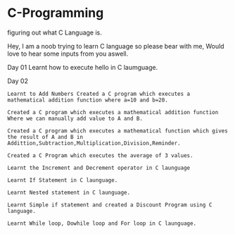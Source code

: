 # C-Programming
figuring out what C Language is.

Hey,
I am a noob trying to learn C language so please bear with me, Would love to hear some inputs from you aswell.

Day 01
    Learnt how to execute hello in C laumguage.

Day 02
    
    Learnt to Add Numbers Created a C program which executes a mathematical addition function where a=10 and b=20.
    
    Created a C program which executes a mathematical addition function Where we can manually add value to A and B.
    
    Created a C program which executes a mathematical function which gives the result of A and B in Addittion,Subtraction,Multiplication,Division,Reminder.
    
    Created a C Program which executes the average of 3 values.
    
    Learnt the Increment and Decrement operator in C launguage
    
    Learnt If Statement in C launguage.
    
    Learnt Nested statement in C launguage.
    
    Learnt Simple if statement and created a Discount Program using C language.
    
    Learnt While loop, Dowhile loop and For loop in C launguage.
